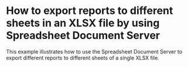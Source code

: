 # How to export reports to different sheets in an XLSX file by using Spreadsheet Document Server


<p>This example illustrates how to use the Spreadsheet Document Server to export different reports to different sheets of a single XLSX file.</p>

<br/>


